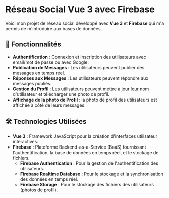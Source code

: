 # Réseau Social Vue 3 avec Firebase

Voici mon projet de réseau social développé avec **Vue 3** et **Firebase** qui m'a permis de m'introduire aux bases de données.

## 🚀 Fonctionnalités

- **Authentification** : Connexion et inscription des utilisateurs avec email/mot de passe ou avec Google.
- **Publication de Messages** : Les utilisateurs peuvent publier des messages en temps réel.
- **Réponses aux Messages** : Les utilisateurs peuvent répondre aux messages publiés.
- **Gestion du Profil** : Les utilisateurs peuvent mettre à jour leur nom d'utilisateur et télécharger une photo de profil.
- **Affichage de la photo de Profil** : la photo de profil des utilisateurs est affichée à côté de leurs messages.

## 🛠️ Technologies Utilisées

- **Vue 3** : Framework JavaScript pour la création d'interfaces utilisateur interactives.
- **Firebase** : Plateforme Backend-as-a-Service (BaaS) fournissant l'authentification, la base de données en temps réel, et le stockage de fichiers.
  - **Firebase Authentication** : Pour la gestion de l'authentification des utilisateurs.
  - **Firebase Realtime Database** : Pour le stockage et la synchronisation des données en temps réel.
  - **Firebase Storage** : Pour le stockage des fichiers des utilisateurs (photos de profil).
